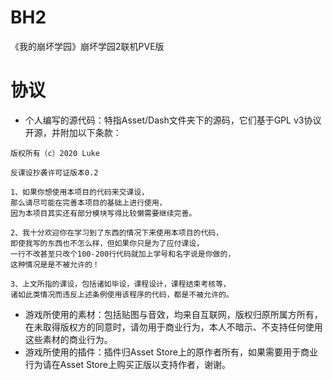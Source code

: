 # BH2
《我的崩坏学园》崩坏学园2联机PVE版
# 协议
* 个人编写的源代码：特指Asset/Dash文件夹下的源码，它们基于GPL v3协议开源，并附加以下条款：
```
版权所有（c）2020 Luke

反课设抄袭许可证版本0.2

1、如果你想使用本项目的代码来交课设，
那么请尽可能在完善本项目的基础上进行使用，
因为本项目其实还有部分模块写得比较懒需要继续完善。

2、我十分欢迎你在学习到了东西的情况下来使用本项目的代码，
即使我写的东西也不怎么样，但如果你只是为了应付课设，
一行不改甚至只改个100-200行代码就加上学号和名字说是你做的，
这种情况是是不被允许的！

3、上文所指的课设，包括诸如毕设，课程设计，课程结束考核等，
诸如此类情况而违反上述条例使用该程序的代码，都是不被允许的。
```
* 游戏所使用的素材：包括贴图与音效，均来自互联网，版权归原所属方所有，在未取得版权方的同意时，请勿用于商业行为，本人不暗示、不支持任何使用这些素材的商业行为。
* 游戏所使用的插件：插件归Asset Store上的原作者所有，如果需要用于商业行为请在Asset Store上购买正版以支持作者，谢谢。
